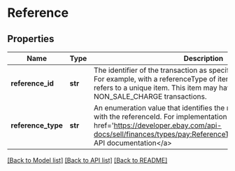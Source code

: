# Reference

## Properties
Name | Type | Description | Notes
------------ | ------------- | ------------- | -------------
**reference_id** | **str** | The identifier of the transaction as specified by the referenceType. For example, with a referenceType of item_id, the referenceId refers to a unique item. This item may have several NON_SALE_CHARGE transactions. | [optional] 
**reference_type** | **str** | An enumeration value that identifies the reference type associated with the referenceId. For implementation help, refer to &lt;a href&#x3D;&#x27;https://developer.ebay.com/api-docs/sell/finances/types/pay:ReferenceTypeEnum&#x27;&gt;eBay API documentation&lt;/a&gt; | [optional] 

[[Back to Model list]](../README.md#documentation-for-models) [[Back to API list]](../README.md#documentation-for-api-endpoints) [[Back to README]](../README.md)


